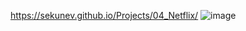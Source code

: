 
https://sekunev.github.io/Projects/04_Netflix/
![image](https://user-images.githubusercontent.com/101554737/184588266-7f75aeaa-f5cc-4609-879d-dfa9d0ead225.png)
